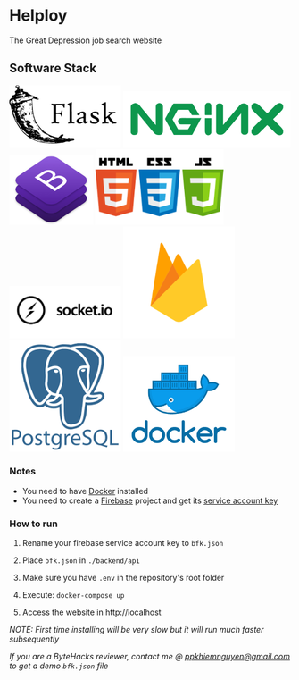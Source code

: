# Helploy 

The Great Depression job search website 

## Software Stack
<img src="images/flask.png" width="200">
<img src="images/nginx.png" width="300">
<img src="images/bootstrap.png" width="150">
<img src="images/web-lang.png" width="230">
<img src="images/socketio.jpg" width="200">
<img src="images/firebase.png" width="200">
<img src="images/postgresql.png" width="200">
<img src="images/docker.png" width="200">


### Notes
- You need to have [Docker](https://docker.com/get-started) installed
- You need to create a [Firebase](https://firebase.google.com/) project and get its [service account key](https://console.firebase.google.com/u/0/project/_/settings/serviceaccounts)

### How to run
1. Rename your firebase service account key to `bfk.json`

2. Place `bfk.json` in `./backend/api`

3. Make sure you have `.env` in the repository's root folder

4. Execute: `docker-compose up`

5. Access the website in http://localhost

*NOTE: First time installing will be very slow but it will run much faster subsequently*

*If you are a ByteHacks reviewer, contact me @ ppkhiemnguyen@gmail.com to get a demo `bfk.json` file*
